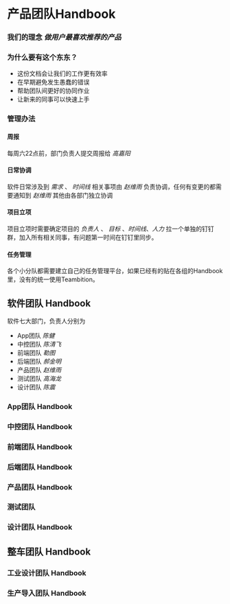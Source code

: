 
# 产品团队Handbook
### 我们的理念 **_做用户最喜欢推荐的产品_**

### 为什么要有这个东东？
- 这份文档会让我们的工作更有效率
- 在早期避免发生愚蠢的错误
- 帮助团队间更好的协同作业
- 让新来的同事可以快速上手

### 管理办法

#### 周报
每周六22点前，部门负责人提交周报给 _高嘉阳_

#### 日常协调
软件日常涉及到 _需求_ 、 _时间线_ 相关事项由 _赵维雨_ 负责协调，任何有变更的都需要通知到 _赵维雨_ 
其他由各部门独立协调

#### 项目立项
项目立项时需要确定项目的 _负责人_ 、 _目标_ 、_时间线_、_人力_
拉一个单独的钉钉群，加入所有相关同事，有问题第一时间在钉钉里同步。

#### 任务管理
各个小分队都需要建立自己的任务管理平台，如果已经有的贴在各组的Handbook里，没有的统一使用Teambition。

## 软件团队 Handbook
软件七大部门，负责人分别为
- App团队 _陈健_
- 中控团队 _陈清飞_
- 前端团队 _勒图_
- 后端团队 _郝金明_
- 产品团队 _赵维雨_
- 测试团队 _高海龙_
- 设计团队 _陈震_


### App团队 Handbook

### 中控团队 Handbook

### 前端团队 Handbook

### 后端团队 Handbook

### 产品团队 Handbook

### 测试团队

### 设计团队 Handbook

## 整车团队 Handbook
### 工业设计团队 Handbook
### 生产导入团队 Handbook
